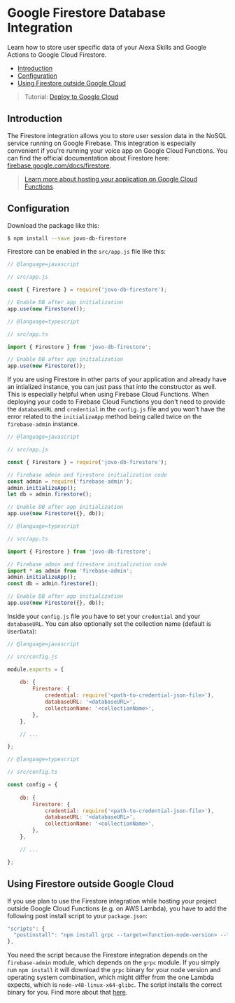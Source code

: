 # Google Firestore Database Integration

Learn how to store user specific data of your Alexa Skills and Google Actions to Google Cloud Firestore.

* [Introduction](#introduction)
* [Configuration](#configuration)
* [Using Firestore outside Google Cloud](#using-firestore-outside-google-cloud)

> Tutorial: [Deploy to Google Cloud](https://www.jovo.tech/tutorials/deploy-to-google-cloud)

## Introduction

The Firestore integration allows you to store user session data in the NoSQL service running on Google Firebase. This integration is especially convenient if you're running your voice app on Google Cloud Functions. You can find the official documentation about Firestore here: [firebase.google.com/docs/firestore](https://firebase.google.com/docs/firestore/).

> [Learn more about hosting your application on Google Cloud Functions](https://www.jovo.tech/docs/hosting/google-cloud-functions).

## Configuration

Download the package like this:

```sh
$ npm install --save jovo-db-firestore
```

Firestore can be enabled in the `src/app.js` file like this:

```javascript
// @language=javascript

// src/app.js

const { Firestore } = require('jovo-db-firestore');

// Enable DB after app initialization
app.use(new Firestore());

// @language=typescript

// src/app.ts

import { Firestore } from 'jovo-db-firestore';

// Enable DB after app initialization
app.use(new Firestore());
```

If you are using Firestore in other parts of your application and already have an intialized instance, you can just pass that into the constructor as well. This is especially helpful when using Firebase Cloud Functions. When deploying your code to Firebase Cloud Functions you don't need to provide the `databaseURL` and `credential` in the `config.js` file and you won't have the error related to the `initializeApp` method being called twice on the `firebase-admin` instance.

```javascript
// @language=javascript

// src/app.js

const { Firestore } = require('jovo-db-firestore');

// Firebase admin and firestore initialization code
const admin = require('firebase-admin');
admin.initializeApp();
let db = admin.firestore();

// Enable DB after app initialization
app.use(new Firestore({}, db));

// @language=typescript

// src/app.ts

import { Firestore } from 'jovo-db-firestore';

// Firebase admin and firestore initialization code
import * as admin from 'firebase-admin';
admin.initializeApp();
const db = admin.firestore();

// Enable DB after app initialization
app.use(new Firestore({}, db));
```

Inside your `config.js` file you have to set your `credential` and your `databaseURL`. You can also optionally set the collection name (default is `UserData`):

```javascript
// @language=javascript

// src/config.js

module.exports = {
    
    db: {
        Firestore: {
            credential: require('<path-to-credential-json-file>'),
            databaseURL: '<databaseURL>',
            collectionName: '<collectionName>',
        },
    },

    // ...

};

// @language=typescript

// src/config.ts

const config = {
    
    db: {
        Firestore: {
            credential: require('<path-to-credential-json-file>'),
            databaseURL: '<databaseURL>',
            collectionName: '<collectionName>',
        },
    },

    // ...

};
```

## Using Firestore outside Google Cloud

If you use plan to use the Firestore integration while hosting your project outside Google Cloud Functions (e.g. on AWS Lambda), you have to add the following post install script to your `package.json`:

```javascript
"scripts": {
  "postinstall": "npm install grpc --target=<function-node-version> --target_arch=x64 --target_platform=linux --target_libc=glibc"
},
```

You need the script because the Firestore integration depends on the `firebase-admin` module, which depends on the `grpc` module. If you simply run `npm install` it will download the `grpc` binary for your node version and operating system combination, which might differ from the one Lambda expects, which is `node-v48-linux-x64-glibc`. The script installs the correct binary for you. Find more about that [here](https://github.com/grpc/grpc/issues/6443).